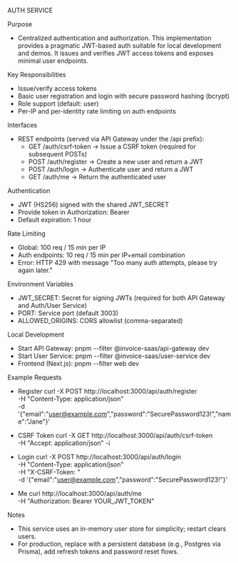 AUTH SERVICE

Purpose
- Centralized authentication and authorization. This implementation provides a pragmatic JWT-based auth suitable for local development and demos. It issues and verifies JWT access tokens and exposes minimal user endpoints.

Key Responsibilities
- Issue/verify access tokens
- Basic user registration and login with secure password hashing (bcrypt)
- Role support (default: user)
- Per-IP and per-identity rate limiting on auth endpoints

Interfaces
- REST endpoints (served via API Gateway under the /api prefix):
  - GET /auth/csrf-token → Issue a CSRF token (required for subsequent POSTs)
  - POST /auth/register → Create a new user and return a JWT
  - POST /auth/login → Authenticate user and return a JWT
  - GET /auth/me → Return the authenticated user

Authentication
- JWT (HS256) signed with the shared JWT_SECRET
- Provide token in Authorization: Bearer <token>
- Default expiration: 1 hour

Rate Limiting
- Global: 100 req / 15 min per IP
- Auth endpoints: 10 req / 15 min per IP+email combination
- Error: HTTP 429 with message "Too many auth attempts, please try again later."

Environment Variables
- JWT_SECRET: Secret for signing JWTs (required for both API Gateway and Auth/User Service)
- PORT: Service port (default 3003)
- ALLOWED_ORIGINS: CORS allowlist (comma-separated)

Local Development
- Start API Gateway: pnpm --filter @invoice-saas/api-gateway dev
- Start User Service: pnpm --filter @invoice-saas/user-service dev
- Frontend (Next.js): pnpm --filter web dev

Example Requests
- Register
  curl -X POST http://localhost:3000/api/auth/register \
    -H "Content-Type: application/json" \
    -d '{"email":"user@example.com","password":"SecurePassword123!","name":"Jane"}'

- CSRF Token
  curl -X GET http://localhost:3000/api/auth/csrf-token \
    -H "Accept: application/json" -i

- Login
  curl -X POST http://localhost:3000/api/auth/login \
    -H "Content-Type: application/json" \
    -H "X-CSRF-Token: <token-from-previous-step>" \
    -d '{"email":"user@example.com","password":"SecurePassword123!"}'

- Me
  curl http://localhost:3000/api/auth/me \
    -H "Authorization: Bearer YOUR_JWT_TOKEN"

Notes
- This service uses an in-memory user store for simplicity; restart clears users.
- For production, replace with a persistent database (e.g., Postgres via Prisma), add refresh tokens and password reset flows.
